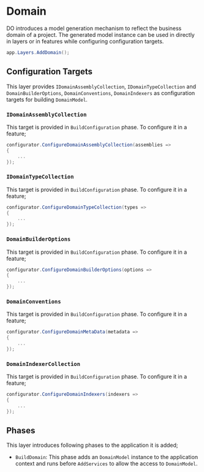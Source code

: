 # Domain

DO introduces a model generation mechanism to reflect the business domain of
a project. The generated model instance can be used in directly in layers or 
in features while configuring configuration targets.

```csharp
app.Layers.AddDomain();
```

## Configuration Targets

This layer provides `IDomainAssemblyCollection`, `IDomainTypeCollection` and 
`DomainBuilderOptions`, `DomainConventions`, `DomainIndexers` as configuration 
targets for building `DomainModel`.

### `IDomainAssemblyCollection`

This target is provided in `BuildConfiguration` phase. To configure it in a 
feature;

```csharp
configurator.ConfigureDomainAssemblyCollection(assemblies =>
{
    ...
});
```

### `IDomainTypeCollection`

This target is provided in `BuildConfiguration` phase. To configure it in a 
feature;

```csharp
configurator.ConfigureDomainTypeCollection(types =>
{
    ...
});
```

### `DomainBuilderOptions`

This target is provided in `BuildConfiguration` phase. To configure it in a 
feature;

```csharp
configurator.ConfigureDomainBuilderOptions(options =>
{
    ...
});
```

### `DomainConventions`

This target is provided in `BuildConfiguration` phase. To configure it in a 
feature;

```csharp
configurator.ConfigureDomainMetaData(metadata =>
{
    ...
});
```

### `DomainIndexerCollection`

This target is provided in `BuildConfiguration` phase. To configure it in a 
feature;

```csharp
configurator.ConfigureDomainIndexers(indexers =>
{
    ...
});
```

## Phases

This layer introduces following phases to the application it is added;

- `BuildDomain`: This phase adds an `DomainModel` instance to the application
  context and runs before `AddServices` to allow the access to `DomainModel`.
